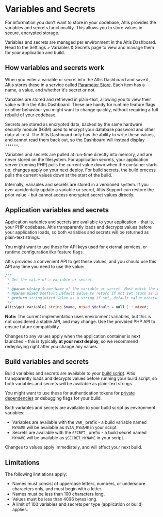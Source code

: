 # Variables and Secrets

For information you don't want to store in your codebase, Altis provides the variables and secrets functionality. This allows you to store values in secure, encrypted storage.

Variables and secrets are managed per environment in the Altis Dashboard. Head to the Settings > Variables & Secrets page to view and manage them for your application and build.


## How variables and secrets work

When you enter a variable or secret into the Altis Dashboard and save it, Altis stores these in a service called [Parameter Store](https://aws.amazon.com/systems-manager/features/). Each item has a name, a value, and whether it's secret or not.

Variables are stored and retrieved in plain-text, allowing you to view their value within the Altis Dashboard. These are handy for runtime feature flags or other behaviour you might want to change quickly, without requiring a full rebuild of your codebase.

Secrets are stored as encrypted data, backed by the same hardware security module (HSM) used to encrypt your database password and other data-at-rest. The Altis Dashboard only has the ability to write these values, and cannot read them back out, so the Dashboard will instead display `••••••`.

Variables and secrets are pulled at run-time directly into memory, and are never stored on the filesystem. For application secrets, your application server (running PHP) pulls the current value down when the container starts up; changes apply on your next deploy. For build secrets, the build process pulls the current values down at the start of the build.

Internally, variables and secrets are stored in a versioned system. If you ever accidentally update a variable or secret, Altis Support can restore the prior value - but cannot access encrypted secret values directly.


## Application variables and secrets

Application variables and secrets are available to your application - that is, your PHP codebase. Altis transparently loads and decrypts values before your application loads, so both variables and secrets will be returned as plain-text strings.

You might want to use these for API keys used for external services, or runtime configuration like feature flags.

Altis provides a convenient API to get these values, and you should use this API any time you need to use the value:

```php
/**
 * Get the value of a variable or secret.
 *
 * @param string $name Name of the variable or secret. Must match the name in the Altis Dashboard exactly.
 * @param mixed $default Default value to return if not set (such as in local environments).
 * @return string|mixed Value as a string if set, default value otherwise.
 */
Altis\get_variable( string $name, mixed $default = null ) : mixed;
```

**Note:** The current implementation uses environment variables, but this is not considered a stable API, and may change. Use the provided PHP API to ensure future compatibility.

Changes to any values apply when the application container is next launched - this is typically **at your next deploy**, so we recommend redeploying right after you change any values.


## Build variables and secrets

Build variables and secrets are available to your [build script](./build-scripts/README.md). Altis transparently loads and decrypts values before running your build script, so both variables and secrets will be available as plain-text strings.

You might want to use these for authentication tokens for [private dependencies](./build-scripts/private-dependencies.md) or debugging flags for your build.

Both variables and secrets are available to your build script as environment variables:

* Variables are available with the `VAR_` prefix - a build variable named `MYNAME` will be available as `$VAR_MYNAME` in your script.
* Secrets are available with the `SECRET_` prefix - a build secret named `MYNAME` will be available as `$SECRET_MYNAME` in your script.

Changes to values apply immediately, and will affect your next build.


## Limitations

The following limtiations apply:

* Names must consist of uppercase letters, numbers, or underscore characters only, and must begin with a letter.
* Names must be less than 100 characters long.
* Values must be less than 4096 bytes long.
* A limit of 100 variables and secrets per type (application or build) applies.
